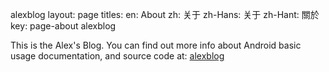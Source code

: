 alexblog
layout: page
titles:
  en: About
  zh: 关于
  zh-Hans: 关于
  zh-Hant: 關於
key: page-about
alexblog

This is the Alex's Blog. You can find out more info about Android basic usage documentation, and source code at: [alexblog](https://github.com/xiezeyangcn/alexblog.github.io)
